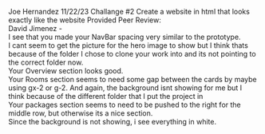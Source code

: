 Joe Hernandez
11/22/23
Challange #2
Create a website in html that looks exactly like the website Provided
Peer Review: <br>
David Jimenez -  <br>
I see that you made your NavBar spacing very similar to the prototype.  <br>
I cant seem to get the picture for the hero image to show but I think thats because of the folder I chose to clone your work into and its not pointing to the correct folder now. <br>
Your Overview section looks good. <br>
Your Rooms section seems to need some gap between the cards by maybe using gx-2 or g-2.  And again, the background isnt showing for me but I think because of the different folder that I put the project in<br>
Your packages section seems to need to be pushed to the right for the middle row, but otherwise its a nice section. <br>
Since the background is not showing, i see everything in white. <br>



